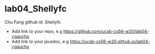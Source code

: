 # lab04_Shellyfc

Chu Fang
github id: Shellyfc
* Add link to your repo, e.g <https://github.com/ucsb-cs56-w20/lab04-cgaucho>
* Add link to your javadoc, e.g <https://ucsb-cs56-w20.github.io/lab04-cgaucho>

